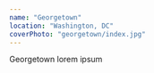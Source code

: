 ```yaml
---
name: "Georgetown"
location: "Washington, DC"
coverPhoto: "georgetown/index.jpg"
---
```


Georgetown lorem ipsum
